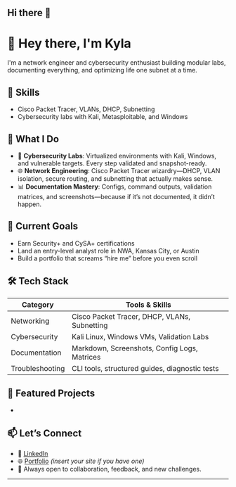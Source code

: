 ## Hi there 👋
# 👋 Hey there, I'm Kyla

I'm a network engineer and cybersecurity enthusiast building modular labs, documenting everything, and optimizing life one subnet at a time.

## 🔧 Skills
- Cisco Packet Tracer, VLANs, DHCP, Subnetting
- Cybersecurity labs with Kali, Metasploitable, and Windows

## 🧠 What I Do
- 🔐 **Cybersecurity Labs**: Virtualized environments with Kali, Windows, and vulnerable targets. Every step validated and snapshot-ready.
- 🌐 **Network Engineering**: Cisco Packet Tracer wizardry—DHCP, VLAN isolation, secure routing, and subnetting that actually makes sense.
- 📊 **Documentation Mastery**: Configs, command outputs, validation matrices, and screenshots—because if it’s not documented, it didn’t happen.

## 🎯 Current Goals
- Earn Security+ and CySA+ certifications  
- Land an entry-level analyst role in NWA, Kansas City, or Austin  
- Build a portfolio that screams “hire me” before you even scroll

## 🛠️ Tech Stack
| Category         | Tools & Skills                                      |
|------------------|-----------------------------------------------------|
| Networking       | Cisco Packet Tracer, DHCP, VLANs, Subnetting        |
| Cybersecurity    | Kali Linux, Windows VMs, Validation Labs   |
| Documentation    | Markdown, Screenshots, Config Logs, Matrices        |
| Troubleshooting  | CLI tools, structured guides, diagnostic tests      |

## 📁 Featured Projects
- 

## 📫 Let’s Connect
- 💼 [LinkedIn](http://linkedin.com/in/kyla-wagoner)
- 🌐 [Portfolio](https://yourportfolio.com) *(insert your site if you have one)*
- 🧠 Always open to collaboration, feedback, and new challenges.

---
